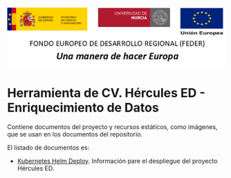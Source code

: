 ![](./media/CabeceraDocumentosMD.png)

# Herramienta de CV. Hércules ED - Enriquecimiento de Datos

Contiene documentos del proyecto y recursos estáticos, como imágenes, que se usan en los documentos del repositorio.

El listado de documentos es:

- [Kubernetes Helm Deploy](./kubernetes-helm-deploy.md). Información pare el despliegue del proyecto Hércules ED. 
